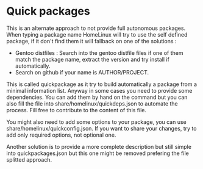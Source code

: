 Quick packages
==============

This is an alternate approach to not provide full autonomous packages. When typing a package name
HomeLinux will try to use the self defined package, if it don't find them it will fallback on one of the
solutions : 

 * Gentoo distfiles : Search into the gentoo distfile files if one of them match the package name, extract the version
 and try install if automatically.
 * Search on github if your name is AUTHOR/PROJECT.

This is called quickpackage as it try to build automatically a package from a minimal information list.
Anyway in some cases you need to provide some dependencies. You can add them by hand on the command but
you can also fill the file into share/homelinux/quickdeps.json to automate the process. Fill free
to contribute to the content of this file.

You might also need to add some options to your package, you can use share/homelinux/quickconfig.json.
If you want to share your changes, try to add only required options, not optional one.

Another solution is to provide a more complete description but still simple into quickpackages.json but
this one might be removed prefering the file splitted approach.